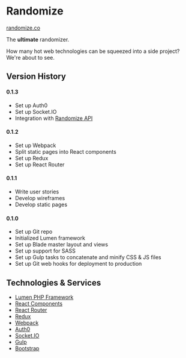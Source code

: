 # Randomize

[randomize.co](https://randomize.co)

The **ultimate** randomizer. 

How many hot web technologies can be squeezed into a side project? We're about to see. 

## Version History

#### 0.1.3

- Set up Auth0 
- Set up Socket.IO 
- Integration with [Randomize API](https://github.com/ga-aluminati/randomize-api)

#### 0.1.2

- Set up Webpack
- Split static pages into React components
- Set up Redux
- Set up React Router

#### 0.1.1

- Write user stories
- Develop wireframes
- Develop static pages

#### 0.1.0

- Set up Git repo
- Initialized Lumen framework
- Set up Blade master layout and views
- Set up support for SASS 
- Set up Gulp tasks to concatenate and minify CSS & JS files
- Set up Git web hooks for deployment to production

## Technologies & Services

* [Lumen PHP Framework](https://lumen.laravel.com/)
* [React Components](https://facebook.github.io/react/)
* [React Router](https://github.com/reactjs/react-router)
* [Redux](http://redux.js.org/)
* [Webpack](https://webpack.github.io/)
* [Auth0](https://auth0.com/)
* [Socket.IO](http://socket.io/)
* [Gulp](http://gulpjs.com/)
* [Bootstrap](http://getbootstrap.com/)


